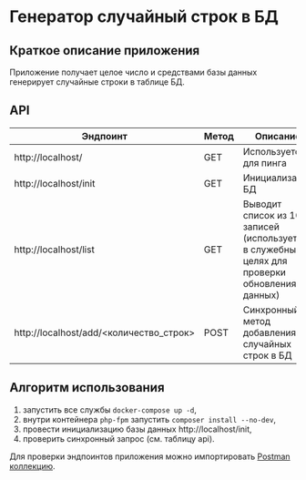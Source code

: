 # Генератор случайный строк в БД

## Краткое описание приложения
Приложение получает целое число и средствами базы данных генерирует случайные строки в таблице БД.

## API
Эндпоинт|Метод|Описание
---|---|---
http://localhost/|GET|Используется для пинга
http://localhost/init|GET|Инициализация БД
http://localhost/list|GET|Выводит список из 10 записей (используется в служебных целях для проверки обновления данных)
http://localhost/add/<количество_строк>|POST|Синхронный метод добавления случайных строк в БД

## Алгоритм использования
1. запустить все службы `docker-compose up -d`,
1. внутри контейнера `php-fpm` запустить `composer install --no-dev`,
1. провести инициализацию базы данных http://localhost/init,
1. проверить синхронный запрос (см. таблицу api).

Для проверки эндпоинтов приложения можно импортировать [Postman коллекцию](postman_collection.json).
